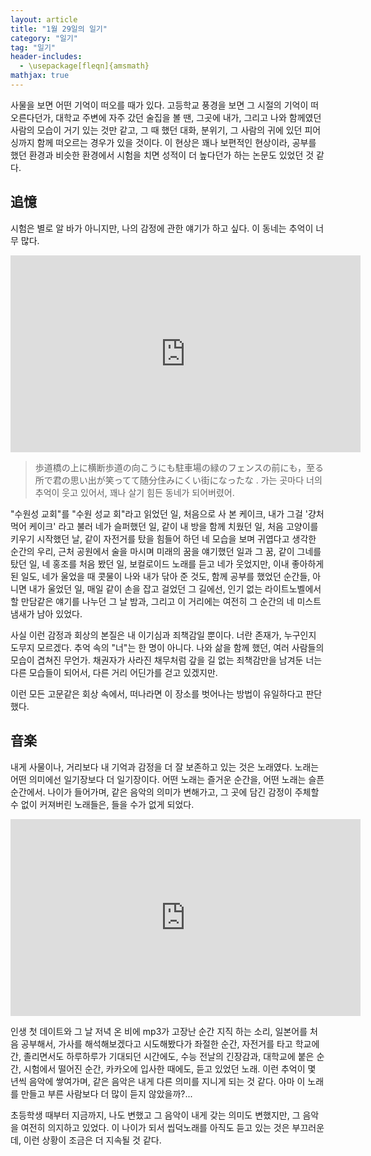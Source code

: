 ```yaml
---
layout: article
title: "1월 29일의 일기"
category: "일기"
tag: "일기"
header-includes:
  - \usepackage[fleqn]{amsmath}
mathjax: true
---
```


사물을 보면 어떤 기억이 떠오를 때가 있다. 고등학교 풍경을 보면 그 시절의 기억이 떠오른다던가, 대학교 주변에 자주 갔던 술집을 볼 땐, 그곳에 내가, 그리고 나와 함께였던 사람의 모습이 거기 있는 것만 같고, 그 때 했던 대화, 분위기, 그 사람의 귀에 있던 피어싱까지 함께 떠오르는 경우가 있을 것이다.  이 현상은 꽤나 보편적인 현상이라, 공부를 했던 환경과 비슷한 환경에서 시험을 치면 성적이 더 높다던가 하는 논문도 있었던 것 같다.

## 追憶

시험은 별로 알 바가 아니지만, 나의 감정에 관한 얘기가 하고 싶다. 이 동네는 추억이 너무 많다.

<iframe width="560" height="315" src="https://www.youtube.com/embed/RJUE8NNsD68" title="YouTube video player" frameborder="0" allow="accelerometer; autoplay; clipboard-write; encrypted-media; gyroscope; picture-in-picture; web-share" allowfullscreen></iframe>

> 歩道橋の上に横断歩道の向こうにも駐車場の緑のフェンスの前にも，至る所で君の思い出が笑ってて随分住みにくい街になったな . 가는 곳마다 너의 추억이 웃고 있어서, 꽤나 살기 힘든 동네가 되어버렸어.

"수원성 교회"를 "수원 성교 회"라고 읽었던 일, 처음으로 사 본 케이크, 내가 그걸 '걍처먹어 케이크' 라고 불러 네가 슬퍼했던 일, 같이 내 방을 함께 치웠던 일, 처음 고양이를 키우기 시작했던 날,  같이 자전거를 탔을 힘들어 하던 네 모습을 보며 귀엽다고 생각한 순간의 우리, 근처 공원에서 술을 마시며 미래의 꿈을 얘기했던 일과 그 꿈, 같이 그네를 탔던 일, 네 홍조를 처음 봤던 일, 보컬로이드 노래를 듣고 네가 웃었지만, 이내 좋아하게 된 일도, 네가 울었을 때 콧물이 나와 내가 닦아 준 것도, 함께 공부를 했었던 순간들, 아니면 내가 울었던 일, 매일 같이 손을 잡고 걸었던 그 길에선, 인기 없는 라이트노벨에서 할 만담같은 얘기를 나누던 그 날 밤과, 그리고 이 거리에는 여전히 그 순간의 네 미스트 냄새가 남아 있었다.

사실 이런 감정과 회상의 본질은 내 이기심과 죄책감일 뿐이다. 너란 존재가, 누구인지 도무지 모르겠다.   추억 속의 "너"는 한 명이 아니다. 나와 삶을 함께 했던, 여러 사람들의 모습이 겹쳐진 무언가. 채권자가 사라진 채무처럼 갚을 길 없는 죄책감만을 남겨둔 너는 다른 모습들이 되어서, 다른 거리 어딘가를 걷고 있겠지만.

이런 모든 고문같은 회상 속에서, 떠나라면 이 장소를 벗어나는 방법이 유일하다고 판단했다.

## 音楽

내게 사물이나, 거리보다 내 기억과 감정을 더 잘 보존하고 있는 것은 노래였다. 노래는 어떤 의미에선 일기장보다 더 일기장이다. 어떤 노래는 즐거운 순간을, 어떤 노래는 슬픈 순간에서. 나이가 들어가며, 같은 음악의 의미가 변해가고, 그 곳에 담긴 감정이 주체할 수 없이 커져버린 노래들은, 들을 수가 없게 되었다.

<iframe width="560" height="315" src="https://www.youtube.com/embed/M_OnlM5yRoM" title="YouTube video player" frameborder="0" allow="accelerometer; autoplay; clipboard-write; encrypted-media; gyroscope; picture-in-picture; web-share" allowfullscreen></iframe>

인생 첫 데이트와 그 날 저녁 온 비에 mp3가 고장난 순간 지직 하는 소리, 일본어를 처음 공부해서, 가사를 해석해보겠다고 시도해봤다가 좌절한 순간, 자전거를 타고 학교에 간, 졸리면서도 하루하루가 기대되던 시간에도, 수능 전날의 긴장감과,  대학교에 붙은 순간, 시험에서 떨어진 순간, 카카오에 입사한 때에도, 듣고 있었던 노래. 이런 추억이 몇 년씩 음악에 쌓여가며, 같은 음악은 내게 다른 의미를 지니게 되는 것 같다. 아마 이 노래를 만들고 부른 사람보다 더 많이 듣지 않았을까?...

초등학생 때부터 지금까지,  나도 변했고 그 음악이 내게 갖는 의미도 변했지만, 그 음악을 여전히 의지하고 있었다. 이 나이가 되서 씹덕노래를 아직도 듣고 있는 것은 부끄러운데, 이런 상황이 조금은 더 지속될 것 같다.